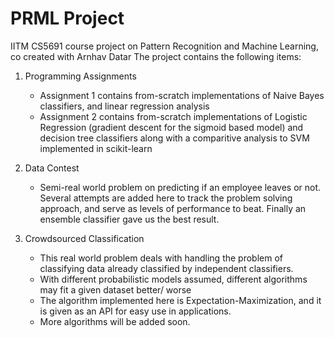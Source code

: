 # PRML Project
IITM CS5691 course project on Pattern Recognition and Machine Learning, co created with Arnhav Datar
The project contains the following items:
1. Programming Assignments
    - Assignment 1 contains from-scratch implementations of Naive Bayes classifiers, and linear regression analysis
    - Assignment 2 contains from-scratch implementations of Logistic Regression (gradient descent for the sigmoid based model) and decision tree classifiers along with a comparitive analysis to SVM implemented in scikit-learn
    
2. Data Contest
    - Semi-real world problem on predicting if an employee leaves or not. Several attempts are added here to track the problem solving approach, and serve as levels of performance to beat. Finally an ensemble classifier gave us the best result.
    
3. Crowdsourced Classification
    - This real world problem deals with handling the problem of classifying data already classified by independent classifiers.
    - With different probabilistic models assumed, different algorithms may fit a given dataset better/ worse
    - The algorithm implemented here is Expectation-Maximization, and it is given as an API for easy use in applications.
    - More algorithms will be added soon.
